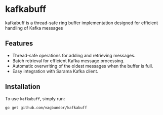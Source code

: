 # kafkabuff
kafkabuff is a thread-safe ring buffer implementation designed for efficient handling of Kafka messages

## Features

- Thread-safe operations for adding and retrieving messages.
- Batch retrieval for efficient Kafka message processing.
- Automatic overwriting of the oldest messages when the buffer is full.
- Easy integration with Sarama Kafka client.

## Installation

To use `kafkabuff`, simply run:

```bash
go get github.com/vagbundor/kafkabuff
